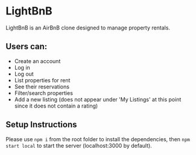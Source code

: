 # LightBnB

LightBnB is an AirBnB clone designed to manage property rentals.

## Users can:
- Create an account
- Log in
- Log out
- List properties for rent
- See their reservations
- Filter/search properties
- Add a new listing (does not appear under 'My Listings' at this point since it does not contain a rating)

## Setup Instructions
Please use `npm i` from the root folder to install the dependencies, then `npm start local` to start the server (localhost:3000 by default).